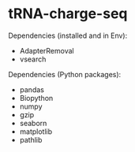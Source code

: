 # tRNA-charge-seq

Dependencies (installed and in Env):
* AdapterRemoval
* vsearch

Dependencies (Python packages):
* pandas
* Biopython
* numpy
* gzip
* seaborn
* matplotlib
* pathlib


